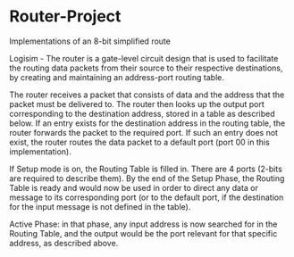 # Router-Project
Implementations of an 8-bit simplified route

Logisim - The router is a gate-level circuit design that is used to facilitate the routing data packets from their source to their respective destinations, by creating and maintaining an address-port routing table.

The router receives a packet that consists of data and the address that the packet must be delivered to. The router then looks up the output port corresponding to the destination address, stored in a table as described below. If an entry exists for the destination address in the routing table, the router forwards the packet to the required port. If such an entry does not exist, the router routes the data packet to a default port (port 00 in this implementation).

If Setup mode is on, the Routing Table is filled in. There are 4 ports (2-bits are required to describe them). By the end of the Setup Phase, the Routing Table is ready and would now be used in order to direct any data or message to its corresponding port (or to the default port, if the destination for the input message is not defined in the table).

Active Phase: in that phase, any input address is now searched for in the Routing Table, and the output would be the port relevant for that specific address, as described above.
